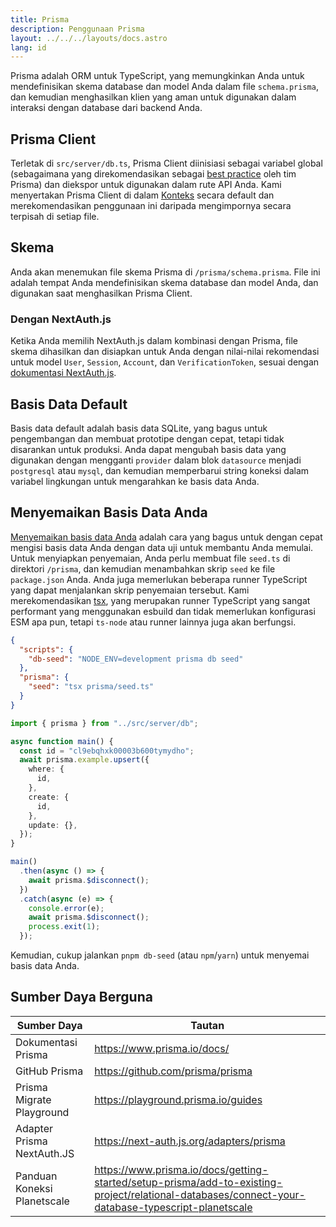 ```yaml
---
title: Prisma
description: Penggunaan Prisma
layout: ../../../layouts/docs.astro
lang: id
---
```


Prisma adalah ORM untuk TypeScript, yang memungkinkan Anda untuk mendefinisikan skema database dan model Anda dalam file `schema.prisma`, dan kemudian menghasilkan klien yang aman untuk digunakan dalam interaksi dengan database dari backend Anda.

## Prisma Client

Terletak di `src/server/db.ts`, Prisma Client diinisiasi sebagai variabel global (sebagaimana yang direkomendasikan sebagai [best practice](https://www.prisma.io/docs/guides/database/troubleshooting-orm/help-articles/nextjs-prisma-client-dev-practices#problem) oleh tim Prisma) dan diekspor untuk digunakan dalam rute API Anda. Kami menyertakan Prisma Client di dalam [Konteks](/id/usage/trpc#-serverapitrpcts) secara default dan merekomendasikan penggunaan ini daripada mengimpornya secara terpisah di setiap file.

## Skema

Anda akan menemukan file skema Prisma di `/prisma/schema.prisma`. File ini adalah tempat Anda mendefinisikan skema database dan model Anda, dan digunakan saat menghasilkan Prisma Client.

### Dengan NextAuth.js

Ketika Anda memilih NextAuth.js dalam kombinasi dengan Prisma, file skema dihasilkan dan disiapkan untuk Anda dengan nilai-nilai rekomendasi untuk model `User`, `Session`, `Account`, dan `VerificationToken`, sesuai dengan [dokumentasi NextAuth.js](https://next-auth.js.org/adapters/prisma).

## Basis Data Default

Basis data default adalah basis data SQLite, yang bagus untuk pengembangan dan membuat prototipe dengan cepat, tetapi tidak disarankan untuk produksi. Anda dapat mengubah basis data yang digunakan dengan mengganti `provider` dalam blok `datasource` menjadi `postgresql` atau `mysql`, dan kemudian memperbarui string koneksi dalam variabel lingkungan untuk mengarahkan ke basis data Anda.

## Menyemaikan Basis Data Anda

[Menyemaikan basis data Anda](https://www.prisma.io/docs/guides/database/seed-database) adalah cara yang bagus untuk dengan cepat mengisi basis data Anda dengan data uji untuk membantu Anda memulai. Untuk menyiapkan penyemaian, Anda perlu membuat file `seed.ts` di direktori `/prisma`, dan kemudian menambahkan skrip `seed` ke file `package.json` Anda. Anda juga memerlukan beberapa runner TypeScript yang dapat menjalankan skrip penyemaian tersebut. Kami merekomendasikan [tsx](https://github.com/esbuild-kit/tsx), yang merupakan runner TypeScript yang sangat performant yang menggunakan esbuild dan tidak memerlukan konfigurasi ESM apa pun, tetapi `ts-node` atau runner lainnya juga akan berfungsi.

```jsonc:package.json
{
  "scripts": {
    "db-seed": "NODE_ENV=development prisma db seed"
  },
  "prisma": {
    "seed": "tsx prisma/seed.ts"
  }
}
```

```ts:prisma/seed.ts
import { prisma } from "../src/server/db";

async function main() {
  const id = "cl9ebqhxk00003b600tymydho";
  await prisma.example.upsert({
    where: {
      id,
    },
    create: {
      id,
    },
    update: {},
  });
}

main()
  .then(async () => {
    await prisma.$disconnect();
  })
  .catch(async (e) => {
    console.error(e);
    await prisma.$disconnect();
    process.exit(1);
  });
```

Kemudian, cukup jalankan `pnpm db-seed` (atau `npm`/`yarn`) untuk menyemai basis data Anda.

## Sumber Daya Berguna

| Sumber Daya                 | Tautan                                                                                                                                              |
| --------------------------- | --------------------------------------------------------------------------------------------------------------------------------------------------- |
| Dokumentasi Prisma          | <https://www.prisma.io/docs/>                                                                                                                       |
| GitHub Prisma               | <https://github.com/prisma/prisma>                                                                                                                  |
| Prisma Migrate Playground   | <https://playground.prisma.io/guides>                                                                                                               |
| Adapter Prisma NextAuth.JS  | <https://next-auth.js.org/adapters/prisma>                                                                                                          |
| Panduan Koneksi Planetscale | <https://www.prisma.io/docs/getting-started/setup-prisma/add-to-existing-project/relational-databases/connect-your-database-typescript-planetscale> |
